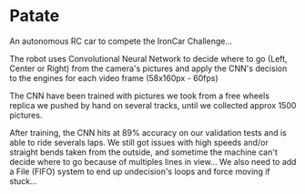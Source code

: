 # Patate
An autonomous RC car to compete the IronCar Challenge...

The robot  uses Convolutional Neural Network to decide where to go (Left, Center or Right) from the camera's pictures and apply the CNN's decision to the engines for each video frame (58x160px - 60fps)

The CNN have been trained with pictures we took from a free wheels replica we pushed by hand on several tracks, until we collected approx 1500 pictures.

After training, the CNN hits at 89% accuracy on our validation tests and is able to ride severals laps.
We still got issues with high speeds and/or straight bends taken from the outside, and sometime the machine can't decide where to go because of multiples lines in view... We also need to add a File (FIFO) system to end up undecision's loops and force moving if stuck...
